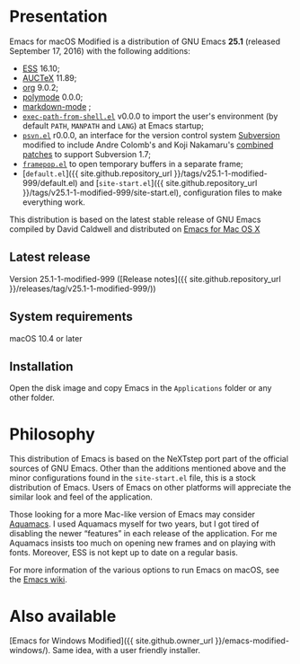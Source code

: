 Presentation
============

Emacs for macOS Modified is a distribution of GNU Emacs **25.1**
(released September 17, 2016) with the following additions:

-   [ESS](http://ess.r-project.org) 16.10;
-   [AUCTeX](http://www.gnu.org/software/auctex/) 11.89;
-   [org](http://orgmode.org/) 9.0.2;
-   [polymode](https://github.com/vitoshka/polymode) 0.0.0;
-   [markdown-mode](http://jblevins.org/projects/markdown-mode/) ;
-   [`exec-path-from-shell.el`](https://github.com/purcell/exec-path-from-shell)
    v0.0.0 to import the user's environment (by default `PATH`, `MANPATH` and
    `LANG`) at Emacs startup;
-   [`psvn.el`](http://svn.apache.org/viewvc/subversion/trunk/contrib/client-side/emacs/)
    r0.0.0, an interface for the version control system
    [Subversion](http://subversion.tigris.org) modified to include
    Andre Colomb's and Koji Nakamaru's
    [combined patches](http://mail-archives.apache.org/mod_mbox//subversion-dev/201208.mbox/raw/%3c503B958F.6010906@schickhardt.org%3e/1/4)
    to support Subversion 1.7;
-   [`framepop.el`](http://bazaar.launchpad.net/~vcs-imports/emacs-goodies-el/trunk/view/head:/elisp/emacs-goodies-el/framepop.el)
    to open temporary buffers in a separate frame;
-   [`default.el`]({{ site.github.repository_url }}/tags/v25.1-1-modified-999/default.el)
    and
    [`site-start.el`]({{ site.github.repository_url }}/tags/v25.1-1-modified-999/site-start.el),
    configuration files to make everything work.

This distribution is based on the latest stable release of GNU Emacs
compiled by David Caldwell and distributed on
[Emacs for Mac OS X](http://emacsformacosx.com)

Latest release
--------------

Version 25.1-1-modified-999 ([Release notes]({{ site.github.repository_url }}/releases/tag/v25.1-1-modified-999/))

System requirements
-------------------

macOS 10.4 or later

Installation
------------

Open the disk image and copy Emacs in the `Applications` folder or any
other folder.

Philosophy
==========

This distribution of Emacs is based on the NeXTstep port part of the
official sources of GNU Emacs. Other than the additions mentioned above
and the minor configurations found in the `site-start.el` file, this is
a stock distribution of Emacs. Users of Emacs on other platforms will
appreciate the similar look and feel of the application.

Those looking for a more Mac-like version of Emacs may consider
[Aquamacs](http://aquamacs.org). I used Aquamacs myself for
two years, but I got tired of disabling the newer “features” in each
release of the application. For me Aquamacs insists too much on opening
new frames and on playing with fonts. Moreover, ESS is not kept up to
date on a regular basis.

For more information of the various options to run Emacs on macOS, see
the [Emacs wiki](http://www.emacswiki.org/emacs/EmacsForMacOS).

Also available
==============

[Emacs for Windows Modified]({{ site.github.owner_url }}/emacs-modified-windows/). 
Same idea, with a user friendly installer.
